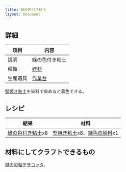 ```yaml
---
title: 緑の色付き粘土
layout: document
---
```

## 詳細

|項目|内容|
|---|---|
|説明|緑の色付き粘土|
|種類|[建材](建材)|
|生産道具|[作業台](作業台)|

[堅焼き粘土](堅焼き粘土)を染料で染めると着色できる。

## レシピ

|結果|材料|
|---|---|
|[緑の色付き粘土](緑の色付き粘土)x8|[堅焼き粘土](堅焼き粘土)x8、[緑色の染料](緑色の染料)x1|

## 材料にしてクラフトできるもの

[緑の彩釉テラコッタ](緑の彩釉テラコッタ)、
